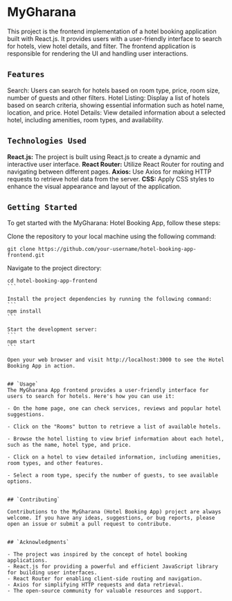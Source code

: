 # MyGharana

This project is the frontend implementation of a hotel booking application built with React.js. It provides users with a user-friendly interface to search for hotels, view hotel details, and filter. The frontend application is responsible for rendering the UI and handling user interactions.


## `Features`

Search: Users can search for hotels based on room type, price, room size, number of guests and other filters.
Hotel Listing: Display a list of hotels based on search criteria, showing essential information such as hotel name, location, and price.
Hotel Details: View detailed information about a selected hotel, including amenities, room types, and availability.


## `Technologies Used`
**React.js:** The project is built using React.js to create a dynamic and interactive user interface.
**React Router:** Utilize React Router for routing and navigating between different pages.
**Axios:** Use Axios for making HTTP requests to retrieve hotel data from the server.
**CSS:** Apply CSS styles to enhance the visual appearance and layout of the application.


## `Getting Started`

To get started with the MyGharana: Hotel Booking App, follow these steps:

Clone the repository to your local machine using the following command:
```
git clone https://github.com/your-username/hotel-booking-app-frontend.git
```

Navigate to the project directory:
````
cd hotel-booking-app-frontend
```

Install the project dependencies by running the following command:
```
npm install
```

Start the development server:
```
npm start
```

Open your web browser and visit http://localhost:3000 to see the Hotel Booking App in action.


## `Usage`
The MyGharana App frontend provides a user-friendly interface for users to search for hotels. Here's how you can use it:

- On the home page, one can check services, reviews and popular hotel suggestions.

- Click on the "Rooms" button to retrieve a list of available hotels.

- Browse the hotel listing to view brief information about each hotel, such as the name, hotel type, and price.

- Click on a hotel to view detailed information, including amenities, room types, and other features.

- Select a room type, specify the number of guests, to see available options.


## `Contributing`

Contributions to the MyGharana (Hotel Booking App) project are always welcome. If you have any ideas, suggestions, or bug reports, please open an issue or submit a pull request to contribute.


## `Acknowledgments`

- The project was inspired by the concept of hotel booking applications.
- React.js for providing a powerful and efficient JavaScript library for building user interfaces.
- React Router for enabling client-side routing and navigation.
- Axios for simplifying HTTP requests and data retrieval.
- The open-source community for valuable resources and support.






